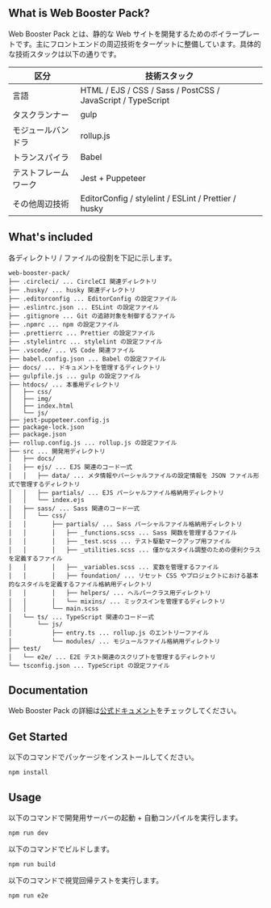 ## What is Web Booster Pack?

Web Booster Pack とは、静的な Web サイトを開発するためのボイラープレートです。主にフロントエンドの周辺技術をターゲットに整備しています。具体的な技術スタックは以下の通りです。

| 区分 | 技術スタック |
| --- | --- |
| 言語 | HTML / EJS / CSS / Sass / PostCSS / JavaScript / TypeScript |
| タスクランナー | gulp |
| モジュールバンドラ | rollup.js |
| トランスパイラ | Babel |
| テストフレームワーク | Jest + Puppeteer |
| その他周辺技術 | EditorConfig / stylelint / ESLint / Prettier / husky |

## What's included

各ディレクトリ / ファイルの役割を下記に示します。

```
web-booster-pack/
├── .circleci/ ... CircleCI 関連ディレクトリ
├── .husky/ ... husky 関連ディレクトリ
├── .editorconfig ... EditorConfig の設定ファイル
├── .eslintrc.json ... ESLint の設定ファイル
├── .gitignore ... Git の追跡対象を制御するファイル
├── .npmrc ... npm の設定ファイル
├── .prettierrc ... Prettier の設定ファイル
├── .stylelintrc ... stylelint の設定ファイル
├── .vscode/ ... VS Code 関連ファイル
├── babel.config.json ... Babel の設定ファイル
├── docs/ ... ドキュメントを管理するディレクトリ
├── gulpfile.js ... gulp の設定ファイル
├── htdocs/ ... 本番用ディレクトリ
│   ├── css/
│   ├── img/
│   ├── index.html
│   └── js/
├── jest-puppeteer.config.js
├── package-lock.json
├── package.json
├── rollup.config.js ... rollup.js の設定ファイル
├── src ... 開発用ディレクトリ
│   ├── docs/
│   ├── ejs/ ... EJS 関連のコード一式
│   │   ├── data/ ... メタ情報やパーシャルファイルの設定情報を JSON ファイル形式で管理するディレクトリ
│   │   ├── partials/ ... EJS パーシャルファイル格納用ディレクトリ
│   │   └── index.ejs
│   ├── sass/ ... Sass 関連のコード一式
│   │   └── css/
│   │       ├── partials/ ... Sass パーシャルファイル格納用ディレクトリ
│   │       │   ├── _functions.scss ... Sass 関数を管理するファイル
│   │       │   ├── _test.scss ... テスト駆動マークアップ用ファイル
│   │       │   ├── _utilities.scss ... 僅かなスタイル調整のための便利クラスを定義するファイル
│   │       │   ├── _variables.scss ... 変数を管理するファイル
│   │       │   ├── foundation/ ... リセット CSS やプロジェクトにおける基本的なスタイルを定義するファイル格納用ディレクトリ
│   │       │   ├── helpers/ ... ヘルパークラス用ディレクトリ
│   │       │   └── mixins/ ... ミックスインを管理するディレクトリ
│   │       └── main.scss
│   └── ts/ ... TypeScript 関連のコード一式
│       └── js/
│           ├── entry.ts ... rollup.js のエントリーファイル
│           └── modules/ ... モジュールファイル格納用ディレクトリ
├── test/
│   └── e2e/ ... E2E テスト関連のスクリプトを管理するディレクトリ
└── tsconfig.json ... TypeScript の設定ファイル
```

## Documentation

Web Booster Pack の詳細は[公式ドキュメント](https://toshifumiimanishi.github.io/web-booster-pack/guide/)をチェックしてください。

## Get Started
以下のコマンドでパッケージをインストールしてください。
```
npm install
```

## Usage
以下のコマンドで開発用サーバーの起動 + 自動コンパイルを実行します。
```
npm run dev
```
以下のコマンドでビルドします。
```
npm run build
```
以下のコマンドで視覚回帰テストを実行します。
```
npm run e2e
```
